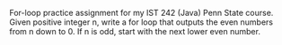 For-loop practice assignment for my IST 242 (Java) Penn State course. Given positive integer n, write a for loop that outputs the even numbers from n 
down to 0. If n is odd, start with the next lower even number.
